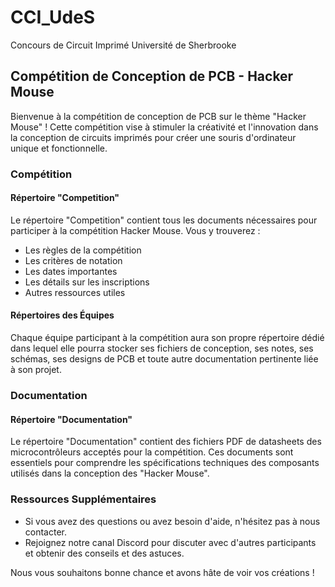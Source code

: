 # CCI_UdeS
Concours de Circuit Imprimé Université de Sherbrooke
## Compétition de Conception de PCB - Hacker Mouse

Bienvenue à la compétition de conception de PCB sur le thème "Hacker Mouse" ! Cette compétition vise à stimuler la créativité et l'innovation dans la conception de circuits imprimés pour créer une souris d'ordinateur unique et fonctionnelle.

### Compétition

#### Répertoire "Competition"
Le répertoire "Competition" contient tous les documents nécessaires pour participer à la compétition Hacker Mouse. Vous y trouverez :
- Les règles de la compétition
- Les critères de notation
- Les dates importantes
- Les détails sur les inscriptions
- Autres ressources utiles

#### Répertoires des Équipes
Chaque équipe participant à la compétition aura son propre répertoire dédié dans lequel elle pourra stocker ses fichiers de conception, ses notes, ses schémas, ses designs de PCB et toute autre documentation pertinente liée à son projet.

### Documentation

#### Répertoire "Documentation"
Le répertoire "Documentation" contient des fichiers PDF de datasheets des microcontrôleurs acceptés pour la compétition. Ces documents sont essentiels pour comprendre les spécifications techniques des composants utilisés dans la conception des "Hacker Mouse".

### Ressources Supplémentaires

- Si vous avez des questions ou avez besoin d'aide, n'hésitez pas à nous contacter.
- Rejoignez notre canal Discord pour discuter avec d'autres participants et obtenir des conseils et des astuces.

Nous vous souhaitons bonne chance et avons hâte de voir vos créations !

